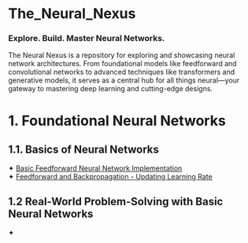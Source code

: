 # The_Neural_Nexus
### Explore. Build. Master Neural Networks.

The Neural Nexus is a repository for exploring and showcasing neural network architectures. From foundational models 
like feedforward and convolutional networks to advanced techniques like transformers and generative models, it serves as 
a central hub for all things neural—your gateway to mastering deep learning and cutting-edge designs.

# 1. Foundational Neural Networks
## 1.1. Basics of Neural Networks
✦ [Basic Feedforward Neural Network Implementation](c.%20Jupyter%20Notebooks/Basic%20Feedforward%20Neural%20Network%20Implementation.ipynb)<br>
✦ [Feedforward and Backpropagation - Updating Learning Rate](c.%20Jupyter%20Notebooks/Feedforward%20and%20Backpropagation%20-%20Updating%20Learning%20Rate.ipynb)

## 1.2 Real-World Problem-Solving with Basic Neural Networks
✦ 
